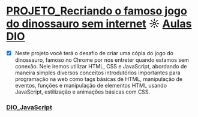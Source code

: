 # [PROJETO_Recriando o famoso jogo do dinossauro sem internet](https://github.com/kakanew/DIO_JavaScript/tree/master/PROJETO_Jogo_Dinossauro_Sem_Internet) ☼ [Aulas DIO](https://web.digitalinnovation.one/lab/recriando-o-famoso-jogo-do-dinossauro-sem-internet/learning/305f7aa4-5e11-4fc8-9835-206280cab17f)

- [x] Neste projeto você terá o desafio de criar uma cópia do jogo do dinossauro, famoso no Chrome por nos entreter quando estamos sem conexão. Nele iremos utilizar HTML, CSS e JavaScript, abordando de maneira simples diversos conceitos introdutórios importantes para programação na web como tags básicas de HTML, manipulação de eventos, funções e manipulação de elementos HTML usando JavaScript, estilização e animações básicas com CSS.

### [DIO_JavaScript](https://github.com/kakanew/DIO_JavaScript)